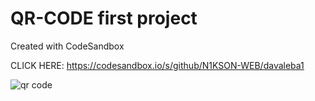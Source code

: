 # QR-CODE first project
Created with CodeSandbox

CLICK HERE: https://codesandbox.io/s/github/N1KSON-WEB/davaleba1

![qr code](https://user-images.githubusercontent.com/112559103/192300880-10460b66-c6af-4933-bbd2-d41f51e6ecc1.PNG)
